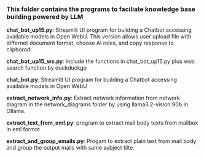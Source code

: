 ### This folder contains the programs to faciliate knowledge base building powered by LLM

**chat_bot_up15.py**: Streamlit UI program for building a Chatbot accessing available models in Open WebU. This version allows user upload file with differnet document format, choose AI roles, and copy response to clipborad.

**chat_bot_up15_ws.py**: include the functions in chat_bot_up15.py plus web search function by duckduckgo

**chat_bot.py**: Streamlit UI program for building a Chatbot accessing available models in Open WebU

**extract_network_info.py**: Extract network information from network diagram in the network_diagrams folder by using llama3.2-vision:90b in Ollama.

**extract_text_from_eml.py**: program to extract mail body texts from mailbox in eml format

**extract_and_group_emails.py**: Progam to extract plain text from mail body and group the output mails with same subject tilte. 
